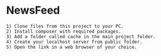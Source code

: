 # NewsFeed
 

    1) Clone files from this project to your PC.
    2) Install composer with required packages.
    3) Add a folder called cache in the main project folder.
    4) Create your localhost server from public folder.
    5) Open the link in a web browser of your choice.
